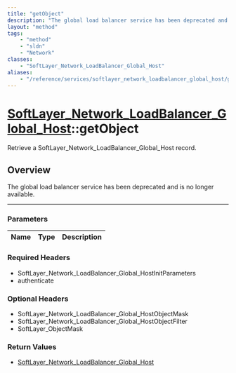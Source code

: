 ```yaml
---
title: "getObject"
description: "The global load balancer service has been deprecated and is no longer available."
layout: "method"
tags:
    - "method"
    - "sldn"
    - "Network"
classes:
    - "SoftLayer_Network_LoadBalancer_Global_Host"
aliases:
    - "/reference/services/softlayer_network_loadbalancer_global_host/getObject"
---
```

# [SoftLayer_Network_LoadBalancer_Global_Host](/reference/services/SoftLayer_Network_LoadBalancer_Global_Host)::getObject


Retrieve a SoftLayer_Network_LoadBalancer_Global_Host record.


## Overview 
The global load balancer service has been deprecated and is no longer available. 

-----

### Parameters 
|Name | Type | Description |
| --- | --- | --- |


### Required Headers
* SoftLayer_Network_LoadBalancer_Global_HostInitParameters
* authenticate


### Optional Headers
* SoftLayer_Network_LoadBalancer_Global_HostObjectMask
* SoftLayer_Network_LoadBalancer_Global_HostObjectFilter
* SoftLayer_ObjectMask

### Return Values
* <a href='/reference/datatypes/SoftLayer_Network_LoadBalancer_Global_Host'>SoftLayer_Network_LoadBalancer_Global_Host </a>




